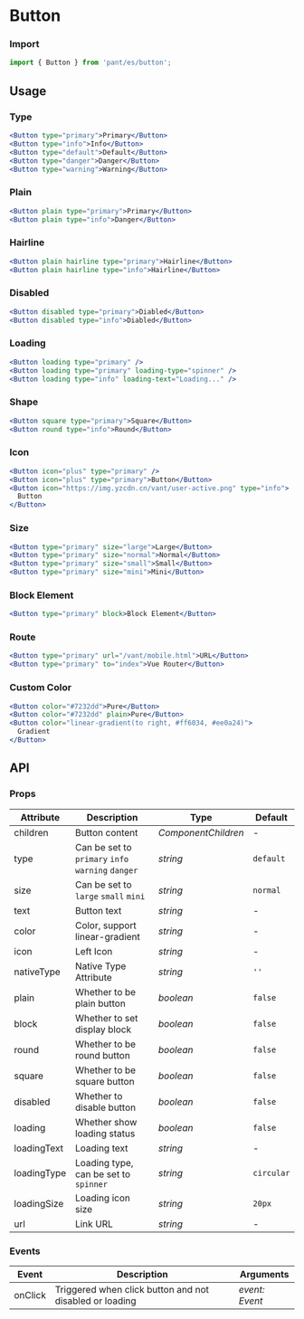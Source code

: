 # Button

### Import

```js
import { Button } from 'pant/es/button';
```

## Usage

### Type

```jsx
<Button type="primary">Primary</Button>
<Button type="info">Info</Button>
<Button type="default">Default</Button>
<Button type="danger">Danger</Button>
<Button type="warning">Warning</Button>
```

### Plain

```jsx
<Button plain type="primary">Primary</Button>
<Button plain type="info">Danger</Button>
```

### Hairline

```jsx
<Button plain hairline type="primary">Hairline</Button>
<Button plain hairline type="info">Hairline</Button>
```

### Disabled

```jsx
<Button disabled type="primary">Diabled</Button>
<Button disabled type="info">Diabled</Button>
```

### Loading

```jsx
<Button loading type="primary" />
<Button loading type="primary" loading-type="spinner" />
<Button loading type="info" loading-text="Loading..." />
```

### Shape

```jsx
<Button square type="primary">Square</Button>
<Button round type="info">Round</Button>
```

### Icon

```jsx
<Button icon="plus" type="primary" />
<Button icon="plus" type="primary">Button</Button>
<Button icon="https://img.yzcdn.cn/vant/user-active.png" type="info">
  Button
</Button>
```

### Size

```jsx
<Button type="primary" size="large">Large</Button>
<Button type="primary" size="normal">Normal</Button>
<Button type="primary" size="small">Small</Button>
<Button type="primary" size="mini">Mini</Button>
```

### Block Element

```jsx
<Button type="primary" block>Block Element</Button>
```

### Route

```jsx
<Button type="primary" url="/vant/mobile.html">URL</Button>
<Button type="primary" to="index">Vue Router</Button>
```

### Custom Color

```jsx
<Button color="#7232dd">Pure</Button>
<Button color="#7232dd" plain>Pure</Button>
<Button color="linear-gradient(to right, #ff6034, #ee0a24)">
  Gradient
</Button>
```

## API

### Props

| Attribute | Description | Type | Default |
| --- | --- | --- | --- |
| children | Button content | _ComponentChildren_ | - |
| type | Can be set to `primary` `info` `warning` `danger` | _string_ | `default` |
| size | Can be set to `large` `small` `mini` | _string_ | `normal` |
| text | Button text | _string_ | - |
| color | Color, support linear-gradient | _string_ | - |
| icon | Left Icon | _string_ | - |
| nativeType | Native Type Attribute | _string_ | `''` |
| plain | Whether to be plain button | _boolean_ | `false` |
| block | Whether to set display block | _boolean_ | `false` |
| round | Whether to be round button | _boolean_ | `false` |
| square | Whether to be square button | _boolean_ | `false` |
| disabled | Whether to disable button | _boolean_ | `false` |
| loading | Whether show loading status | _boolean_ | `false` |
| loadingText | Loading text | _string_ | - |
| loadingType | Loading type, can be set to `spinner` | _string_ | `circular` |
| loadingSize | Loading icon size | _string_ | `20px` |
| url | Link URL | _string_ | - |

### Events

| Event | Description | Arguments |
| --- | --- | --- |
| onClick | Triggered when click button and not disabled or loading | _event: Event_ |
